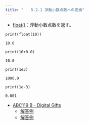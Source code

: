 ```yaml
---
title: "　　5.2.1 浮動小数点数への変換"
---
```


* [float()](https://docs.python.org/ja/3/library/functions.html#float)：浮動小数点数を返す。

```python:サンプルコード
print(float(10))
```

```text:実行結果
10.0
```

```python:サンプルコード
print(10+0.0)
```

```text:実行結果
10.0
```

```python:サンプルコード
print(1e3)
```

```text:実行結果
1000.0
```

```python:サンプルコード
print(1e-3)
```

```text:実行結果
0.001
```

- [ABC119 B - Digital Gifts](https://atcoder.jp/contests/abc119/tasks/abc119_b)
    - [解答例](https://atcoder.jp/contests/abc119/submissions/17496681)
    - [解答例](https://atcoder.jp/contests/abc119/submissions/17917855)